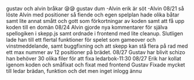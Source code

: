 gustav och alvin bråkar 😪😪
gustav dum -Alvin
erik är söt -Alvin 
08/21 så löste Alvin med positioner så fiende och egen spelplan hade olika båtar samt lite annat smått och gott som förkortningar av koden samt att få upp koden till en domän
08/24 Alvin gjorde nya kommentarer för själva spellogiken i skepp.js samt ordnade i frontend med lite cleanup. Slutligen lade han till ett flertal funktioner för spelet som gameover och vinstmeddelande, samt buggfixning och att skepp kan stå flera på rad med ett max nummer av 12 positioner på brädet.
08/27 Gustav har blivit schizo han behöver 30 olika filer för att fixa ledarbok-11:30
08/27 Erik har kollat igenom koden och småfixat och fixat med frontend 
Gustav Fixade mycket till ledar brädan, funktion och det men inget inlogg ännu